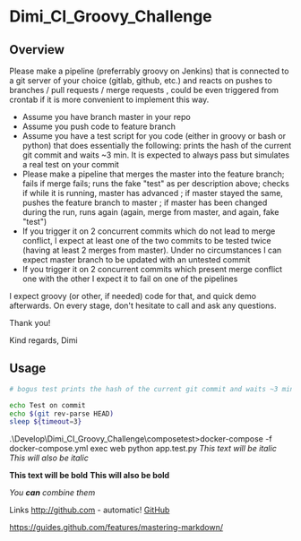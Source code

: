 #  Dimi_CI_Groovy_Challenge

## Overview
Please make a pipeline (preferrably groovy on Jenkins) that is connected to a git server of your choice (gitlab, github, etc.) and reacts on pushes to branches / pull requests / merge requests , could be even triggered from crontab if it is more convenient to implement this way.

- Assume you have branch master in your repo
- Assume you push code to feature branch
- Assume you have a test script for you code (either in groovy or bash or python) that does essentially the following: prints the hash of the current git commit and waits ~3 min. It is expected to always pass but simulates a real test on your commit
- Please make a pipeline that merges the master into the feature branch; fails if merge fails; runs the fake "test" as per description above; checks if while it is running, master has advanced ; if master stayed the same, pushes the feature branch to master ; if master has been changed during the run, runs again (again, merge from master, and again, fake "test")
- If you trigger it on 2 concurrent commits which do not lead to merge conflict, I expect at least one of the two commits to be tested twice (having at least 2 merges from master). Under no circumstances I can expect master branch to be updated with an untested commit
- If you trigger it on 2 concurrent commits which present merge conflict one with the other I expect it to fail on one of the pipelines

I expect groovy (or other, if needed) code for that, and quick demo afterwards. On every stage, don't hesitate to call and ask any questions. 

Thank you! 

Kind regards, 
Dimi

## Usage

```bash
# bogus test prints the hash of the current git commit and waits ~3 min It is expected to always pass 

echo Test on commit
echo $(git rev-parse HEAD)
sleep ${timeout=3}
```
  .\Develop\Dimi_CI_Groovy_Challenge\composetest>docker-compose -f docker-compose.yml exec web python app.test.py
*This text will be italic*
_This will also be italic_

**This text will be bold**
__This will also be bold__

_You **can** combine them_

Links
http://github.com - automatic!
[GitHub](http://github.com)

https://guides.github.com/features/mastering-markdown/
